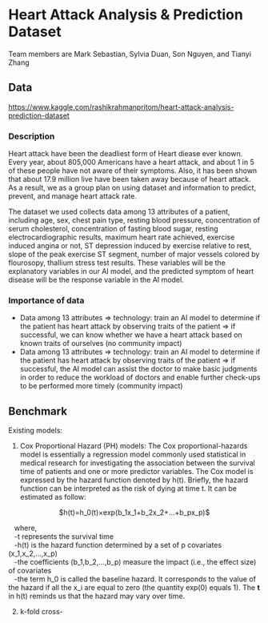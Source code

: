 # Heart Attack Analysis & Prediction Dataset
Team members are Mark Sebastian, Sylvia Duan, Son Nguyen, and Tianyi Zhang
## Data
https://www.kaggle.com/rashikrahmanpritom/heart-attack-analysis-prediction-dataset
### Description
Heart attack have been the deadliest form of Heart diease ever known. Every year, about 805,000 Americans have a heart attack, and about 1 in 5 of these people have not aware of their symptoms. Also, it has been shown that about 17.9 million live have been taken away because of heart attack. As a result, we as a group plan on using dataset and information to predict, prevent, and manage heart attack rate.<br />

The dataset we used collects data among 13 attributes of a patient, including age, sex, chest pain type, resting blood pressure, concentration of serum cholesterol, concentration of fasting blood sugar, resting electrocardiographic results, maximum heart rate achieved, exercise induced angina or not, ST depression induced by exercise relative to rest, slope of the peak exercise ST segment, number of major vessels colored by flourosopy, thallium stress test results. These variables will be the explanatory variables in our AI model, and the predicted symptom of heart disease will be the response variable in the AI model.
### Importance of data
- Data among 13 attributes => technology: train an AI model to determine if the patient has heart attack by observing traits of the patient => if successful, we can know whether we have a heart attack based on known traits of ourselves (no community impact)
- Data among 13 attributes => technology: train an AI model to determine if the patient has heart attack by observing traits of the patient => if successful, the AI model can assist the doctor to make basic judgments in order to reduce the workload of doctors and enable further check-ups to be performed more timely (community impact)
## Benchmark
Existing models:
1. Cox Proportional Hazard (PH) models: The Cox proportional-hazards model is essentially a regression model commonly used statistical in medical research for investigating the association between the survival time of patients and one or more predictor variables. The Cox model is expressed by the hazard function denoted by h(t). Briefly, the hazard function can be interpreted as the risk of dying at time t. It can be estimated as follow:

<p align="center">
$h(t)=h_0(t)×exp(b_1x_1+b_2x_2+...+b_px_p)$
</p>

&nbsp; &nbsp;where,<br/>
&nbsp; &nbsp;-t represents the survival time<br/>
&nbsp; &nbsp;-h(t) is the hazard function determined by a set of p covariates (x_1,x_2,...,x_p)<br/>
&nbsp; &nbsp;-the coefficients (b_1,b_2,...,b_p) measure the impact (i.e., the effect size) of covariates<br/>
&nbsp; &nbsp;-the term h_0 is called the baseline hazard. It corresponds to the value of the hazard if all the x_i are equal to zero (the quantity exp(0) equals 1). The **t** in h(t) reminds us that the hazard may vary over time.


2. k-fold cross-
